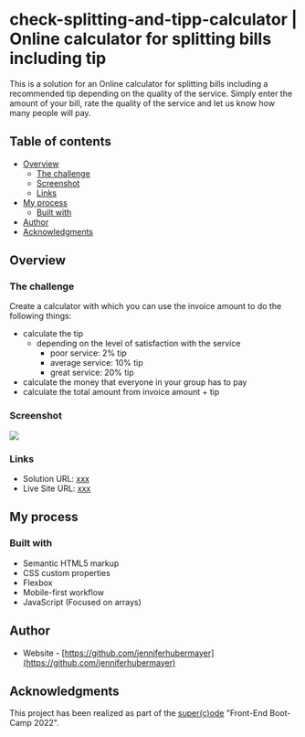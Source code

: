 # check-splitting-and-tipp-calculator | Online calculator for splitting bills including tip

This is a solution for an Online calculator for splitting bills including a recommended tip depending on the quality of the service. Simply enter the amount of your bill, rate the quality of the service and let us know how many people will pay.

## Table of contents

- [Overview](#overview)
  - [The challenge](#the-challenge)
  - [Screenshot](#screenshot)
  - [Links](#links)
- [My process](#my-process)
  - [Built with](#built-with)
- [Author](#author)
- [Acknowledgments](#acknowledgments)

## Overview

### The challenge

Create a calculator with which you can use the invoice amount to do the following things:

- calculate the tip
  - depending on the level of satisfaction with the service
    - poor service: 2% tip
    - average service: 10% tip
    - great service: 20% tip
- calculate the money that everyone in your group has to pay
- calculate the total amount from invoice amount + tip

### Screenshot

![](./screenshots)

### Links

- Solution URL: [xxx](xxx)
- Live Site URL: [xxx](xxx)

## My process

### Built with

- Semantic HTML5 markup
- CSS custom properties
- Flexbox
- Mobile-first workflow
- JavaScript (Focused on arrays)

## Author

- Website - [https://github.com/jenniferhubermayer](https://github.com/jenniferhubermayer)

## Acknowledgments

This project has been realized as part of the [super(c)ode](https://www.super-code.de/) "Front-End Boot-Camp 2022".
